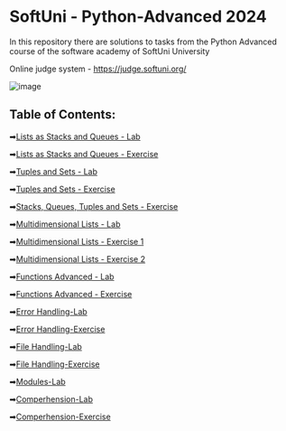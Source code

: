 # SoftUni - Python-Advanced 2024
In this repository there are solutions to tasks from the Python Advanced course of the software academy of SoftUni University

Online judge system - https://judge.softuni.org/ 

![image](https://user-images.githubusercontent.com/68993494/185683680-bcfefe65-88fb-4192-b0b2-ff9130c39487.png)

## Table of Contents:

➡[Lists as Stacks and Queues - Lab](https://github.com/GeorgiDN/Python-Advanced-/tree/main/Lists%20as%20Stacks%20and%20Queues%20-%20Lab)

➡[Lists as Stacks and Queues - Exercise](https://github.com/GeorgiDN/Python-Advanced-/tree/main/Lists%20as%20Stacks%20and%20Queues%20-%20Exercise)

➡[Tuples and Sets - Lab](https://github.com/GeorgiDN/Python-Advanced-/tree/main/Tuples%20and%20Sets%20-%20Lab)

➡[Tuples and Sets - Exercise](https://github.com/GeorgiDN/Python-Advanced-/tree/main/Tuples%20and%20Sets%20-%20Exercise)

➡[Stacks, Queues, Tuples and Sets - Exercise](https://github.com/GeorgiDN/Python-Advanced-/tree/main/Stacks,%20Queues,%20Tuples%20and%20Sets%20-%20Exercise)

➡[Multidimensional Lists - Lab](https://github.com/GeorgiDN/Python-Advanced-/tree/main/Multidimensional%20Lists%20-%20Lab)

➡[Multidimensional Lists - Exercise 1](https://github.com/GeorgiDN/Python-Advanced-/tree/main/Multidimensional%20Lists%20-%20Exercise%201)

➡[Multidimensional Lists - Exercise 2](https://github.com/GeorgiDN/Python-Advanced-/blob/main/Multidimensional%20Lists%20-%20Exercise%202/1_flatten_lists.py)

➡[Functions Advanced - Lab](https://github.com/GeorgiDN/Python-Advanced-/tree/main/Functions%20Advanced%20-%20Lab)

➡[Functions Advanced - Exercise](https://github.com/GeorgiDN/Python-Advanced-/tree/main/Functions%20Advanced%20-%20Exercise)

➡[Error Handling-Lab](https://github.com/GeorgiDN/Python-Advanced-/tree/main/Error%20Handling-Lab)

➡[Error Handling-Exercise](https://github.com/GeorgiDN/Python-Advanced-/tree/main/Error%20Handling-Exercise)

➡[File Handling-Lab](https://github.com/GeorgiDN/Python-Advanced-/tree/main/File%20Handling-Lab)

➡[File Handling-Exercise](https://github.com/GeorgiDN/Python-Advanced-/tree/main/File%20Handling-Exercise)

➡[Modules-Lab](https://github.com/GeorgiDN/Python-Advanced-/tree/main/Modules)

➡[Comperhension-Lab](https://github.com/GeorgiDN/Python-Advanced-/tree/main/Comperhensions%20-%20lab)

➡[Comperhension-Exercise](https://github.com/GeorgiDN/Python-Advanced-/blob/main/Comperhensions%20-%20Exercise/5_diagonals.py)


